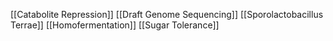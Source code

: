[[Catabolite Repression]]
[[Draft Genome Sequencing]]
[[Sporolactobacillus Terrae]]
[[Homofermentation]]
[[Sugar Tolerance]]
